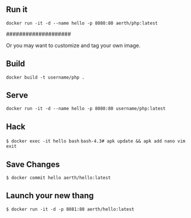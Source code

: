 ## Run it

`docker run -it -d --name hello -p 8080:80 aerth/php:latest`

####################

Or you may want to customize and tag your own image.

## Build

`docker build -t username/php .`

## Serve

`docker run -it -d --name hello -p 8080:80 username/php:latest`

## Hack

`$ docker exec -it hello bash`
`bash-4.3# apk update && apk add nano vim`
`exit`

## Save Changes

`$ docker commit hello aerth/hello:latest`

## Launch your new thang

`$ docker run -it -d -p 8081:80 aerth/hello:latest`
